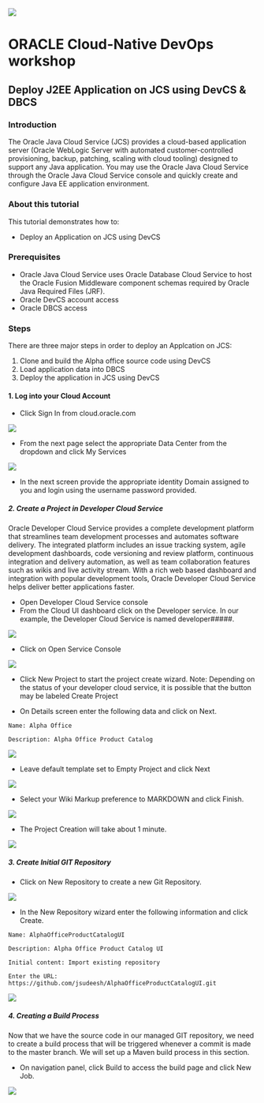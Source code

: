 ![](../common/images/customer.logo.png)
---
# ORACLE Cloud-Native DevOps workshop #

## Deploy J2EE Application on JCS using DevCS & DBCS ##

### Introduction ###

The Oracle Java Cloud Service (JCS) provides a cloud-based application server (Oracle WebLogic Server with automated customer-controlled provisioning, backup, patching, scaling with cloud tooling) designed to support any Java application. You may use the Oracle Java Cloud Service through the Oracle Java Cloud Service console and quickly create and configure Java EE application environment.


### About this tutorial ###
This tutorial demonstrates how to:
	
+ Deploy an Application on JCS using DevCS

### Prerequisites ###

+ Oracle Java Cloud Service uses Oracle Database Cloud Service to host the Oracle Fusion Middleware component schemas required by Oracle Java Required Files (JRF).
+ Oracle DevCS account access
+ Oracle DBCS access

### Steps ###

There are three major steps in order to deploy an Applcation on JCS:
1. Clone and build the Alpha office source code using DevCS 
2. Load application data into DBCS 
3. Deploy the application in JCS using DevCS

#### 1. Log into your Cloud Account ####

+ Click Sign In from cloud.oracle.com

![](images/Alpha_Office_Application_Workshop-01.png)

+ From the next page select the appropriate Data Center from the dropdown and click My Services

![](images/Alpha_Office_Application_Workshop-02.png)

+ In the next screen provide the appropriate identity Domain assigned to you and login using the username password provided.


##### 2. Create a Project in Developer Cloud Service #####

Oracle Developer Cloud Service provides a complete development platform that streamlines team development processes and automates software delivery. The integrated platform includes an issue tracking system, agile development dashboards, code versioning and review platform, continuous integration and delivery automation, as well as team collaboration features such as wikis and live activity stream. With a rich web based dashboard and integration with popular development tools, Oracle Developer Cloud Service helps deliver better applications faster.

+	Open Developer Cloud Service console
+	From the Cloud UI dashboard click on the Developer service. In our example, the Developer Cloud Service is named developer#####.

![](images/Alpha_Office_Application_Workshop-03.png)

+	Click on Open Service Console 

![](images/Alpha_Office_Application_Workshop-04.png)

+ Click New Project to start the project create wizard. Note: Depending on the status of your developer cloud service, it is possible that the button may be labeled Create Project

+ On Details screen enter the following data and click on Next.

`Name: Alpha Office`

`Description: Alpha Office Product Catalog`

![](images/Alpha_Office_Application_Workshop-05.png)

+	Leave default template set to Empty Project and click Next

![](images/Alpha_Office_Application_Workshop-06.png)

+ Select your Wiki Markup preference to MARKDOWN and click Finish.

![](images/Alpha_Office_Application_Workshop-07.png)

+ The Project Creation will take about 1 minute.

![](images/Alpha_Office_Application_Workshop-08.png)

##### 3. Create Initial GIT Repository  #####

+	Click on New Repository to create a new Git Repository.

![](images/Alpha_Office_Application_Workshop-09.png)

+	In the New Repository wizard enter the following information and click Create.

`Name: AlphaOfficeProductCatalogUI`

`Description: Alpha Office Product Catalog UI`

`Initial content: Import existing repository`

`Enter the URL: https://github.com/jsudeesh/AlphaOfficeProductCatalogUI.git`

![](images/Alpha_Office_Application_Workshop-10.png)

##### 4. Creating a Build Process   #####

Now that we have the source code in our managed GIT repository, we need to create a build process that will be triggered whenever a commit is made to the master branch. We will set up a Maven build process in this section.

+ On navigation panel, click Build to access the build page and click New Job.

![](images/Alpha_Office_Application_Workshop-11.png)










